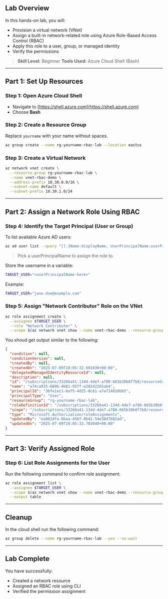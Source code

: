 ## Lab Overview

In this hands-on lab, you will:

* Provision a virtual network (VNet)
* Assign a built-in network-related role using Azure Role-Based Access Control (RBAC)
* Apply this role to a user, group, or managed identity
* Verify the permissions

> **Skill Level:** Beginner
> **Tools Used:** Azure Cloud Shell (Bash)

---

## Part 1: Set Up Resources

### Step 1: Open Azure Cloud Shell

* Navigate to [https://shell.azure.com](https://shell.azure.com)
* Choose **Bash**

### Step 2: Create a Resource Group

Replace `yourname` with your name without spaces.

```bash
az group create --name rg-yourname-rbac-lab --location eastus
```

### Step 3: Create a Virtual Network

```bash
az network vnet create \
  --resource-group rg-yourname-rbac-lab \
  --name vnet-rbac-demo \
  --address-prefix 10.30.0.0/16 \
  --subnet-name default \
  --subnet-prefix 10.30.1.0/24
```

---

## Part 2: Assign a Network Role Using RBAC

### Step 4: Identify the Target Principal (User or Group)

To list available Azure AD users:

```bash
az ad user list --query "[].{Name:displayName, UserPrincipalName:userPrincipalName}" -o table
```

> Pick a userPrincipalName to assign the role to.

Store the username in a variable:

```bash
TARGET_USER="<userPrincipalName-here>"
```

Example:

```bash
TARGET_USER="jane.doe@example.com"
```

### Step 5: Assign "Network Contributor" Role on the VNet

```bash
az role assignment create \
  --assignee $TARGET_USER \
  --role "Network Contributor" \
  --scope $(az network vnet show --name vnet-rbac-demo --resource-group rg-yourname-rbac-lab --query id -o tsv)
```

You shoud get output similar to the following:

```json
{
  "condition": null,
  "conditionVersion": null,
  "createdBy": null,
  "createdOn": "2025-07-09T18:05:32.601030+00:00",
  "delegatedManagedIdentityResourceId": null,
  "description": null,
  "id": "/subscriptions/33266a41-134d-4de7-a780-665b38b0f7b8/resourceGroups/rg-yourname-rbac-lab/providers/Microsoft.Network/virtualNetworks/vnet-rbac-demo/providers/Microsoft.Authorization/roleAssignments/a74ca935-689b-4b81-95ff-e28242265ab4",
  "name": "a74ca935-689b-4b81-95ff-e28242265ab4",
  "principalId": "3bfe1ec1-0af5-4d25-8c61-a7a714810bb5",
  "principalType": "User",
  "resourceGroup": "rg-yourname-rbac-lab",
  "roleDefinitionId": "/subscriptions/33266a41-134d-4de7-a780-665b38b0f7b8/providers/Microsoft.Authorization/roleDefinitions/4d97b98b-1d4f-4787-a291-c67834d212e7",
  "scope": "/subscriptions/33266a41-134d-4de7-a780-665b38b0f7b8/resourceGroups/rg-yourname-rbac-lab/providers/Microsoft.Network/virtualNetworks/vnet-rbac-demo",
  "type": "Microsoft.Authorization/roleAssignments",
  "updatedBy": "ea882dfa-8baa-456f-8b41-54e30d7682ad",
  "updatedOn": "2025-07-09T18:05:33.703040+00:00"
}
```

---

## Part 3: Verify Assigned Role

### Step 6: List Role Assignments for the User

Run the following command to confirm role assignment: 
```bash
az role assignment list \
  --assignee $TARGET_USER \
  --scope $(az network vnet show --name vnet-rbac-demo --resource-group rg-jrs-rbac-lab --query id -o tsv) \
  --output table
```



---

## Cleanup

In the cloud shell run the following command:

```bash
az group delete --name rg-yourname-rbac-lab --yes --no-wait
```

---

## Lab Complete

You have successfully:

* Created a network resource
* Assigned an RBAC role using CLI
* Verified the permission assignment
